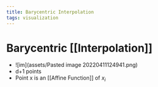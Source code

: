 ```yaml
---
title: Barycentric Interpolation
tags: visualization
---
```


# Barycentric [[Interpolation]]
- ![im](assets/Pasted image 20220411124941.png)
- d+1 points
- Point x is an [[Affine Function]] of $x_i$


















































